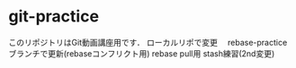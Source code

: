 # git-practice
このリポジトリはGit動画講座用です．
ローカルリポで変更　
rebase-practiceブランチで更新(rebaseコンフリクト用)
rebase pull用
stash練習(2nd変更)